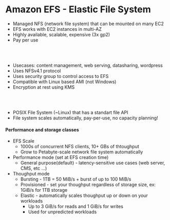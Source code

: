 # Amazon EFS - Elastic File System

-  Managed NFS (network file system) that can be mounted on many EC2
- EFS works with EC2 instances in multi-AZ  
- Highly available, scalable, expensive (3x gp2)
- Pay per use 

<br><br >

- Usecases: content management, web serving, datasharing, wordpress
- Uses NFSv4.1 protocol
- Uses security group to control access to EFS
- Compatible with Linux based AMI (not Windows)
- Encryption at rest using KMS


<br><br>

- POSIX File System (~Linux) that has a standart file API
- File system scales automatically, pay-per-use, no capacity planning!

#### Performance and storage classes
- EFS Scale
    - 1000s of concurrent NFS clients, 10+ GBs of thtoughput
    - Grow to Petabyte-scale network file system automatically
- Performance mode (set at EFS creation time)
    - General purpose(default) - latency-sensitive use cases (web server, CMS, etc ...)
- Thoughput mode
    - Bursting - 1TB = 50 MiB/s + burst of up to 100 MiB/s
    - Provisioned - set your thoughput regardless of storage size, ex: 1GiB/s for 1TB storage
    - Elastic - automatically scales thoughput up or down on your workloads
        - Up to 3 GiB/s for reads and 1 GiB/s for writes
        - Used for unpredicted workloads